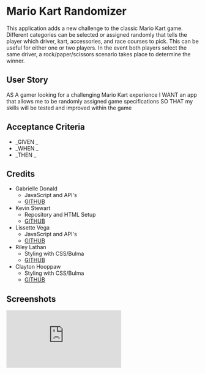 # Mario Kart Randomizer

This application adds a new challenge to the classic Mario Kart game. Different categories can be selected or assigned randomly that tells the player which driver, kart, accessories, and race courses to pick. This can be useful for either one or two players. In the event both players select the same driver, a rock/paper/scissors scenario takes place to determine the winner.

## User Story

AS A gamer looking for a challenging Mario Kart experience
I WANT an app that allows me to be randomly assigned game specifications
SO THAT my skills will be tested and improved within the game

## Acceptance Criteria

* _GIVEN _
* _WHEN _
* _THEN _


## Credits

* Gabrielle Donald
    - JavaScript and API's
    - [GITHUB](https://github.com/gabriellenoelle)
* Kevin Stewart
    - Repository and HTML Setup
    - [GITHUB](https://github.com/stewk033)
* Lissette Vega
    - JavaScript and API's
    - [GITHUB](https://github.com/lvega7)
* Riley Lathan
    - Styling with CSS/Bulma
    - [GITHUB](https://github.com/rileylathan)
* Clayton Hooppaw
    - Styling with CSS/Bulma
    - [GITHUB](https://github.com/TonofClay93)

## Screenshots

![MOCKUP](https://github.com/stewk033/mario-kart-randomizer/blob/ks-feature/html/assets/images/wannabe%20wireframe.pdf)
